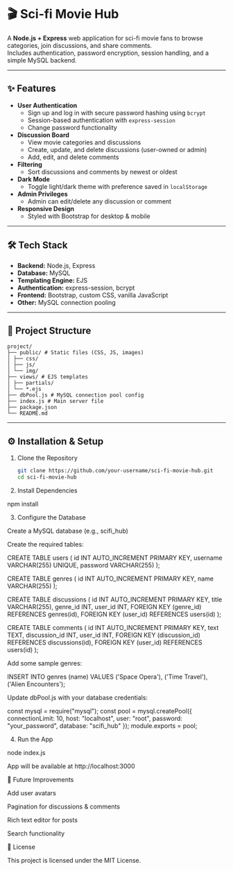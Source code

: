 # 🎬 Sci-fi Movie Hub

A **Node.js + Express** web application for sci-fi movie fans to browse categories, join discussions, and share comments.  
Includes authentication, password encryption, session handling, and a simple MySQL backend.

---

## ✨ Features

- **User Authentication**
  - Sign up and log in with secure password hashing using `bcrypt`
  - Session-based authentication with `express-session`
  - Change password functionality
- **Discussion Board**
  - View movie categories and discussions
  - Create, update, and delete discussions (user-owned or admin)
  - Add, edit, and delete comments
- **Filtering**
  - Sort discussions and comments by newest or oldest
- **Dark Mode**
  - Toggle light/dark theme with preference saved in `localStorage`
- **Admin Privileges**
  - Admin can edit/delete any discussion or comment
- **Responsive Design**
  - Styled with Bootstrap for desktop & mobile

---

## 🛠️ Tech Stack

- **Backend:** Node.js, Express
- **Database:** MySQL
- **Templating Engine:** EJS
- **Authentication:** express-session, bcrypt
- **Frontend:** Bootstrap, custom CSS, vanilla JavaScript
- **Other:** MySQL connection pooling

---

## 📂 Project Structure

```text
project/
├── public/ # Static files (CSS, JS, images)
│ ├── css/
│ ├── js/
│ └── img/
├── views/ # EJS templates
│ ├── partials/
│ └── *.ejs
├── dbPool.js # MySQL connection pool config
├── index.js # Main server file
├── package.json
└── README.md
```

---

## ⚙️ Installation & Setup

1. Clone the Repository
   ```bash
   git clone https://github.com/your-username/sci-fi-movie-hub.git
   cd sci-fi-movie-hub

2. Install Dependencies

npm install

3. Configure the Database

Create a MySQL database (e.g., scifi_hub)

Create the required tables:

CREATE TABLE users (
    id INT AUTO_INCREMENT PRIMARY KEY,
    username VARCHAR(255) UNIQUE,
    password VARCHAR(255)
);

CREATE TABLE genres (
    id INT AUTO_INCREMENT PRIMARY KEY,
    name VARCHAR(255)
);

CREATE TABLE discussions (
    id INT AUTO_INCREMENT PRIMARY KEY,
    title VARCHAR(255),
    genre_id INT,
    user_id INT,
    FOREIGN KEY (genre_id) REFERENCES genres(id),
    FOREIGN KEY (user_id) REFERENCES users(id)
);

CREATE TABLE comments (
    id INT AUTO_INCREMENT PRIMARY KEY,
    text TEXT,
    discussion_id INT,
    user_id INT,
    FOREIGN KEY (discussion_id) REFERENCES discussions(id),
    FOREIGN KEY (user_id) REFERENCES users(id)
);

Add some sample genres:

INSERT INTO genres (name) VALUES ('Space Opera'), ('Time Travel'), ('Alien Encounters');

Update dbPool.js with your database credentials:

const mysql = require("mysql");
const pool = mysql.createPool({
  connectionLimit: 10,
  host: "localhost",
  user: "root",
  password: "your_password",
  database: "scifi_hub"
});
module.exports = pool;

4. Run the App

node index.js

App will be available at http://localhost:3000


🚀 Future Improvements

Add user avatars

Pagination for discussions & comments

Rich text editor for posts

Search functionality


📜 License

This project is licensed under the MIT License.
